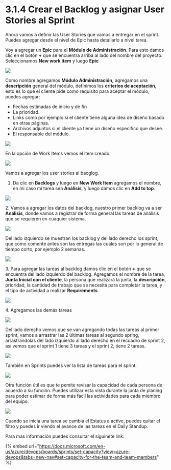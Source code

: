 # 3.1.4 Crear el Backlog y asignar User Stories al Sprint

Ahora vamos a definir las User Stories que vamos a entregar en el sprint. Puedes agregar desde el nivel de Epic hasta detallarlo a nivel tarea.&#x20;

Voy a agregar un **Epic** para el **Módulo de Administración**. Para esto damos clic en el botón **+** que se encuentra arriba al lado del nombre del proyecto. Seleccionamos **New work item** y luego **Epic**

![](../../.gitbook/assets/epic.png)

Como nombre agregamos **Módulo Administración,** agregamos una **descripción** general del módulo, definimos los **criterios de aceptación**, esto es lo que el cliente pide como requisito para aceptar el módulo, puedes agregar:

* Fechas estimadas de inicio y de fin
* &#x20;La prioridad.&#x20;
* Links como por ejemplo si el cliente tiene alguna idea de diseño basado en otras páginas.
* Archivos adjuntos si el cliente ya tiene un diseño especifíco que desee.&#x20;
* El responsable del módulo.

![](<../../.gitbook/assets/image (136).png>)

En la opción de Work Items vemos el item creado.

![](<../../.gitbook/assets/image (138).png>)

Vamos a agregar los user stories al bacglog.

1. Da clic en **Backlogs** y luego en **New Work Item** agregamos el nombre, en mi caso mi tarea sea **Análisis**, y luego damos clic en **Add to top**.

![](<../../.gitbook/assets/image (141).png>)

2\. Vamos a agregar los datos del backlog, nuestro primer backlog va a ser **Análisis**, donde vamos a registrar de forma general las tareas de análisis que se requieren en cuaquier sistema.&#x20;

![](<../../.gitbook/assets/image (143).png>)

Del lado izquierdo se muestran los backlog y del lado derecho los sprint, que como comente antes son las entregas las cuales son por lo general de tiempo corto, por ejemplo 2 semanas.

![](<../../.gitbook/assets/image (142).png>)

3\. Para agregar las tareas al backlog damos clic en el botón **+** que se encuentra del lado izquierdo del backlog. Agregamos el nombre de la tarea, **Junta Inicial con el cliente**, la persona que realizará la junta, la **descripción**, prioridad, la cantidad de trabajo que se necesita para completar la tarea, y el tipo de actividad a realizar **Requirements**

![](<../../.gitbook/assets/image (155).png>)

4\. Agregamos las demás tareas&#x20;

![](<../../.gitbook/assets/image (156).png>)

Del lado derecho vemos que se van agregando todas las tareas al primer sprint, vamos a arrastrar las 2 últimas tareas al segundo spring, arrastrandolas del lado izquierdo al lado derecho en el recuadro de sprint 2, así vemos que el sprint 1 tiene 3 tareas y el sprint 2, tiene 2 tareas.

![](<../../.gitbook/assets/image (157).png>)

También en Sprints puedes ver la lista de tareas para el sprint.

![](<../../.gitbook/assets/image (448).png>)

Otra función útil es que te pemite revisar la capacidad de cada persona de acuerdo a su función. Puedes utilizar esta vista durante la junta de planing para poder estimar de forma más fácil las actividades para cada miembro del equipo.

![](<../../.gitbook/assets/image (449).png>)

Cuando se inicia una tarea se cambia el Estatus a active, puedes quitar el filtro y puedes ir viendo el avance de las tareas en el Daily Standup.

Para mas información puedes consultar el siguinete link:

{% embed url="https://docs.microsoft.com/en-us/azure/devops/boards/sprints/set-capacity?view=azure-devops&tabs=new-nav#set-capacity-for-the-team-and-team-members" %}

